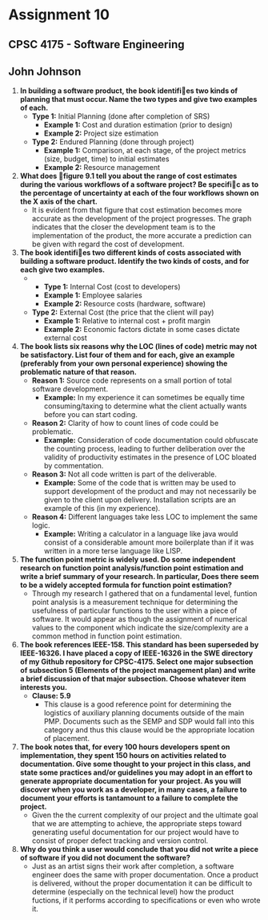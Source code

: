 # Assignment 10
## CPSC 4175 - Software Engineering
## John Johnson

1. __In building a software product, the book identifies two kinds of planning that must occur. Name the two types and give two examples of each.__
    - __Type 1:__ Initial Planning (done after completion of SRS)
      - __Example 1:__ Cost and duration estimation (prior to design)
      - __Example 2:__ Project size estimation
    - __Type 2:__ Endured Planning (done through project)
      - __Example 1:__ Comparison, at each stage, of the project metrics (size, budget, time) to initial estimates
      - __Example 2:__ Resource management
2. __What does figure 9.1 tell you about the range of cost estimates during the various workflows of a software project? Be specific as to the percentage of uncertainty at each of the four workflows shown on the X axis of the chart.__
    - It is evident from that figure that cost estimation becomes more accurate as the development of the project progresses. The graph indicates that the closer the development team is to the implementation of the product, the more accurate a prediction can be given with regard the cost of development.
3. __The book identifies two different kinds of costs associated with building a software product. Identify the two kinds of costs, and for each give two examples.__
    - - __Type 1:__ Internal Cost (cost to developers)
      - __Example 1:__ Employee salaries
      - __Example 2:__ Resource costs (hardware, software)
    - __Type 2:__ External Cost (the price that the client will pay)
      - __Example 1:__ Relative to internal cost + profit margin
      - __Example 2:__ Economic factors dictate in some cases dictate external cost
4. __The book lists six reasons why the LOC (lines of code) metric may not be satisfactory. List four of them and for each, give an example (preferably from your own personal experience) showing the problematic nature of that reason.__
    - __Reason 1:__ Source code represents on a small portion of total software development.
      - __Example:__ In my experience it can sometimes be equally time consuming/taxing to determine what the client actually wants before you can start coding.
    - __Reason 2:__ Clarity of how to count lines of code could be problematic.
      - __Example:__ Consideration of code documentation could obfuscate the counting process, leading to further deliberation over the validity of productivity estimates in the presence of LOC bloated by commentation.
    - __Reason 3:__ Not all code written is part of the deliverable.
      - __Example:__ Some of the code that is written may be used to support development of the product and may not necessarily be given to the client upon delivery. Installation scripts are an example of this (in my experience).
    - __Reason 4:__ Different languages take less LOC to implement the same logic.
      - __Example:__ Writing a calculator in a language like java would consist of a considerable amount more boilerplate than if it was written in a more terse language like LISP.
5. __The function point metric is widely used. Do some independent research on function point analysis/function point estimation and write a brief summary of your research. In particular, Does there seem to be a widely accepted formula for function point estimation?__
    - Through my research I gathered that on a fundamental level, funtion point analysis is a measurement technique for determining the usefulness of particular functions to the user within a piece of software. It would appear as though the assignment of numerical values to the component which indicate the size/complexity are a common method in function point estimation.
6. __The book references IEEE-158. This standard has been superseded by IEEE-16326. I have placed a
copy of IEEE-16326 in the SWE directory of my Github repository for CPSC-4175. Select one major
subsection of subsection 5 (Elements of the project management plan) and write a brief discussion of that major subsection. Choose whatever item interests you.__
    - __Clause: 5.9__
      - This clause is a good reference point for determining the logistics of auxiliary planning documents outside of the main PMP. Documents such as the SEMP and SDP would fall into this category and thus this clause would be the appropriate location of placement.
7. __The book notes that, for every 100 hours developers spent on implementation, they spent 150 hours on activities related to documentation. Give some thought to your project in this class, and state some practices and/or guidelines you may adopt in an effort to generate appropriate documentation for your project. As you will discover when you work as a developer, in many cases, a failure to document your efforts is tantamount to a failure to complete the project.__
      - Given the the current complexity of our project and the ultimate goal that we are attempting to achieve, the appropriate steps toward generating useful documentation for our project would have to consist of proper defect tracking and version control.
8. __Why do you think a user would conclude that you did not write a piece of software if you did not document the software?__
    - Just as an artist signs their work after completion, a software engineer does the same with proper documentation. Once a product is delivered, without the proper documentation it can be difficult to determine (especially on the technical level) how the product fuctions, if it performs according to specifications or even who wrote it.
